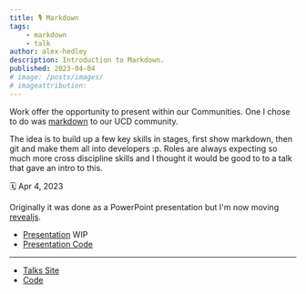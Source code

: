 ```yaml
---
title: 🎙️ Markdown
tags:
    - markdown
    - talk
author: alex-hedley
description: Introduction to Markdown.
published: 2023-04-04
# image: /posts/images/
# imageattribution: 
---
```


<!-- Markdown -->

Work offer the opportunity to present within our Communities. One I chose to do was [markdown](https://daringfireball.net/projects/markdown/) to our UCD community.

The idea is to build up a few key skills in stages, first show markdown, then git and make them all into developers :p.
Roles are always expecting so much more cross discipline skills and I thought it would be good to to a talk that gave an intro to this.

🗓️ Apr 4, 2023

Originally it was done as a PowerPoint presentation but I'm now moving [revealjs](https://revealjs.com).

- [Presentation](https://alex-hedley.github.io/talk-markdown/) WIP
- [Presentation Code](https://github.com/alex-hedley/talk-markdown)

---

- [Talks Site](https://alex-hedley.github.io/talks/)
- [Code](https://github.com/alex-hedley/talks)

